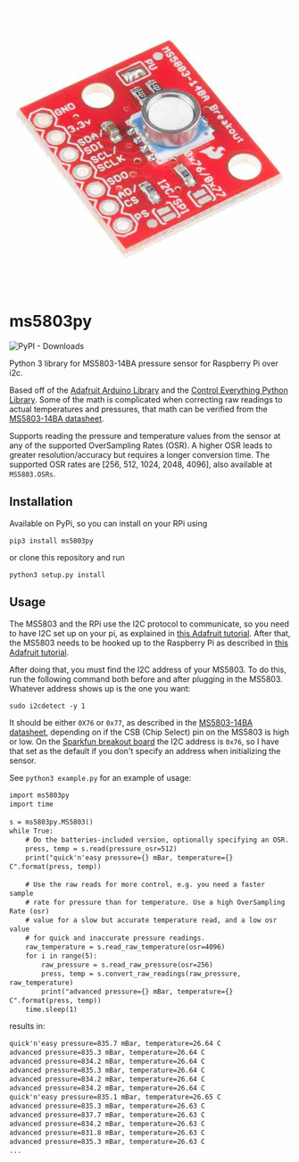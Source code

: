 [![MS5803-14BA](ms5803.jpg)](https://www.sparkfun.com/products/12909)

# ms5803py

![PyPI - Downloads](https://img.shields.io/pypi/dm/ms5803py)

Python 3 library for MS5803-14BA pressure sensor for Raspberry Pi over i2c.

Based off of the [Adafruit Arduino Library](https://github.com/sparkfun/MS5803-14BA_Breakout) and the [Control Everything Python Library](https://github.com/ControlEverythingCommunity/MS5803-14BA). Some of the math is complicated when correcting raw readings to actual temperatures and pressures, that math can be verified from the [MS5803-14BA datasheet](http://www.te.com/commerce/DocumentDelivery/DDEController?Action=showdoc&DocId=Data+Sheet%7FMS5803-14BA%7FB3%7Fpdf%7FEnglish%7FENG_DS_MS5803-14BA_B3.pdf%7FCAT-BLPS0013).

Supports reading the pressure and temperature values from the sensor at any of the supported OverSampling Rates (OSR). A higher OSR leads to greater resolution/accuracy but requires a longer conversion time. The supported OSR rates are [256, 512, 1024, 2048, 4096], also available at `MS5803.OSRs`.

## Installation
Available on PyPi, so you can install on your RPi using
````
pip3 install ms5803py
````
or clone this repository and run
```
python3 setup.py install
```

## Usage
The MS5803 and the RPi use the I2C protocol to communicate, so you need to have I2C set up on your pi, as explained in [this Adafruit tutorial](https://learn.adafruit.com/adafruits-raspberry-pi-lesson-4-gpio-setup/configuring-i2c). After that, the MS5803 needs to be hooked up to the Raspberry Pi as described in [this Adafruit tutorial](https://learn.sparkfun.com/tutorials/ms5803-14ba-pressure-sensor-hookup-guide).

After doing that, you must find the I2C address of your MS5803. To do this, run the following command both before and after plugging in the MS5803. Whatever address shows up is the one you want:
```
sudo i2cdetect -y 1
````
It should be either `0X76` or `0x77`, as described in the [MS5803-14BA datasheet](http://www.te.com/commerce/DocumentDelivery/DDEController?Action=showdoc&DocId=Data+Sheet%7FMS5803-14BA%7FB3%7Fpdf%7FEnglish%7FENG_DS_MS5803-14BA_B3.pdf%7FCAT-BLPS0013), depending on if the CSB (Chip Select) pin on the MS5803 is high or low. On the [Sparkfun breakout board](https://www.sparkfun.com/products/12909) the I2C address is `0x76`, so I have that set as the default if you don't specify an address when initializing the sensor.

See `python3 example.py` for an example of usage:
```
import ms5803py
import time

s = ms5803py.MS5803()
while True:
    # Do the batteries-included version, optionally specifying an OSR.
    press, temp = s.read(pressure_osr=512)
    print("quick'n'easy pressure={} mBar, temperature={} C".format(press, temp))

    # Use the raw reads for more control, e.g. you need a faster sample
    # rate for pressure than for temperature. Use a high OverSampling Rate (osr)
    # value for a slow but accurate temperature read, and a low osr value
    # for quick and inaccurate pressure readings.
    raw_temperature = s.read_raw_temperature(osr=4096)
    for i in range(5):
        raw_pressure = s.read_raw_pressure(osr=256)
        press, temp = s.convert_raw_readings(raw_pressure, raw_temperature)
        print("advanced pressure={} mBar, temperature={} C".format(press, temp))
    time.sleep(1)
```
results in:
```
quick'n'easy pressure=835.7 mBar, temperature=26.64 C
advanced pressure=835.3 mBar, temperature=26.64 C
advanced pressure=834.2 mBar, temperature=26.64 C
advanced pressure=835.3 mBar, temperature=26.64 C
advanced pressure=834.2 mBar, temperature=26.64 C
advanced pressure=834.2 mBar, temperature=26.64 C
quick'n'easy pressure=835.1 mBar, temperature=26.65 C
advanced pressure=835.3 mBar, temperature=26.63 C
advanced pressure=837.7 mBar, temperature=26.63 C
advanced pressure=834.2 mBar, temperature=26.63 C
advanced pressure=831.8 mBar, temperature=26.63 C
advanced pressure=835.3 mBar, temperature=26.63 C
...
```
